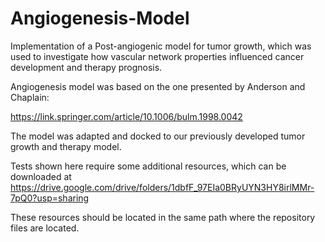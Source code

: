 # Angiogenesis-Model

Implementation of a Post-angiogenic model for tumor growth, which was used to investigate how vascular network properties influenced cancer development and therapy prognosis.

Angiogenesis model was based on the one presented by Anderson and Chaplain:

<url>https://link.springer.com/article/10.1006/bulm.1998.0042</url>

The model was adapted and docked to our previously developed tumor growth and therapy model. 


Tests shown here require some additional resources, which can be downloaded at https://drive.google.com/drive/folders/1dbfF_97EIa0BRyUYN3HY8irlMMr-7pQ0?usp=sharing

These resources should be located in the same path where the repository files are located.




